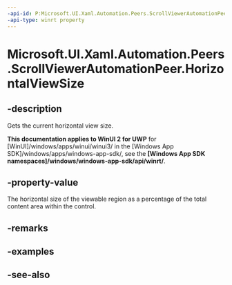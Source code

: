 ```yaml
---
-api-id: P:Microsoft.UI.Xaml.Automation.Peers.ScrollViewerAutomationPeer.HorizontalViewSize
-api-type: winrt property
---
```


<!-- Property syntax
public double HorizontalViewSize { get; }
-->

# Microsoft.UI.Xaml.Automation.Peers.ScrollViewerAutomationPeer.HorizontalViewSize

## -description
Gets the current horizontal view size.

**This documentation applies to WinUI 2 for UWP** for [WinUI]/windows/apps/winui/winui3/ in the [Windows App SDK]/windows/apps/windows-app-sdk/, see the **[Windows App SDK namespaces]/windows/windows-app-sdk/api/winrt/**.

## -property-value
The horizontal size of the viewable region as a percentage of the total content area within the control.

## -remarks

## -examples

## -see-also
